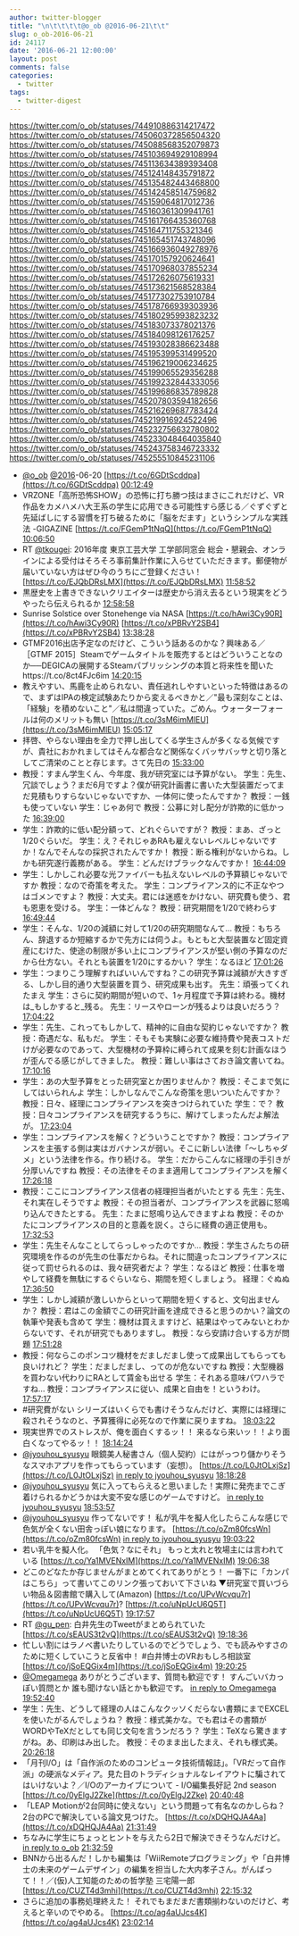 ```yaml
---
author: twitter-blogger
title: "\n\t\t\t\t@o_ob @2016-06-21\t\t"
slug: o_ob-2016-06-21
id: 24117
date: '2016-06-21 12:00:00'
layout: post
comments: false
categories:
  - twitter
tags:
  - twitter-digest
---
```


https://twitter.com/o_ob/statuses/744910886314217472 https://twitter.com/o_ob/statuses/745060372856504320 https://twitter.com/o_ob/statuses/745088568352079873 https://twitter.com/o_ob/statuses/745103694929108994 https://twitter.com/o_ob/statuses/745113634389393408 https://twitter.com/o_ob/statuses/745124148435791872 https://twitter.com/o_ob/statuses/745135482443468800 https://twitter.com/o_ob/statuses/745142458514759682 https://twitter.com/o_ob/statuses/745159064817012736 https://twitter.com/o_ob/statuses/745160361309941761 https://twitter.com/o_ob/statuses/745161766435360768 https://twitter.com/o_ob/statuses/745164711755321346 https://twitter.com/o_ob/statuses/745165451743748096 https://twitter.com/o_ob/statuses/745166936049278976 https://twitter.com/o_ob/statuses/745170157920624641 https://twitter.com/o_ob/statuses/745170968037855234 https://twitter.com/o_ob/statuses/745172626075619331 https://twitter.com/o_ob/statuses/745173621568528384 https://twitter.com/o_ob/statuses/745177302753910784 https://twitter.com/o_ob/statuses/745178766939303936 https://twitter.com/o_ob/statuses/745180295993823232 https://twitter.com/o_ob/statuses/745183073378021376 https://twitter.com/o_ob/statuses/745184098126176257 https://twitter.com/o_ob/statuses/745193028386623488 https://twitter.com/o_ob/statuses/745195399531499520 https://twitter.com/o_ob/statuses/745196219006234625 https://twitter.com/o_ob/statuses/745199065529356288 https://twitter.com/o_ob/statuses/745199232844333056 https://twitter.com/o_ob/statuses/745199686835789828 https://twitter.com/o_ob/statuses/745207803594182656 https://twitter.com/o_ob/statuses/745216269687783424 https://twitter.com/o_ob/statuses/745219916924522496 https://twitter.com/o_ob/statuses/745232756632780802 https://twitter.com/o_ob/statuses/745233048464035840 https://twitter.com/o_ob/statuses/745243758346723332 https://twitter.com/o_ob/statuses/745255510845231106  

*   [@o_ob](https://twitter.com/o_ob) [@2016](https://twitter.com/2016)-06-20 [https://t.co/6GDtScddpa](https://t.co/6GDtScddpa) [00:12:49](https://twitter.com/o_ob/statuses/744910886314217472)
*   VRZONE「高所恐怖SHOW」の恐怖に打ち勝つ技はまさにこれだけど、VR作品をカメハメハ大王系の学生に応用できる可能性すら感じる／ぐずぐずと先延ばしにする習慣を打ち破るために「脳をだます」というシンプルな実践法 -GIGAZINE [https://t.co/FGemP1tNqQ](https://t.co/FGemP1tNqQ) [10:06:50](https://twitter.com/o_ob/statuses/745060372856504320)
*   RT [@tkougei](https://twitter.com/tkougei): 2016年度 東京工芸大学 工学部同窓会 総会・懇親会、オンラインによる受付はそろそろ事前集計作業に入らせていただきます。郵便物が届いていない方はぜひ今のうちにご登録ください！ [https://t.co/EJQbDRsLMX](https://t.co/EJQbDRsLMX) [11:58:52](https://twitter.com/o_ob/statuses/745088568352079873)
*   黒歴史を上書きできないクリエイターは歴史から消え去るという現実をどうやったら伝えられるか [12:58:58](https://twitter.com/o_ob/statuses/745103694929108994)
*   Sunrise Solstice over Stonehenge via NASA [https://t.co/hAwi3Cy90R](https://t.co/hAwi3Cy90R) [https://t.co/xPBRvY2SB4](https://t.co/xPBRvY2SB4) [13:38:28](https://twitter.com/o_ob/statuses/745113634389393408)
*   GTMF2016出店予定なのだけど、こういう話あるのかな？興味ある／［GTMF 2015］Steamでゲームタイトルを販売するとはどういうことなのか──DEGICAの展開するSteamパブリッシングの本質と将来性を聞いたhttps://t.co/8ct4FJc6im [14:20:15](https://twitter.com/o_ob/statuses/745124148435791872)
*   教えやすい、馬鹿を止められない、責任逃れしやすいといった特徴はあるので、まずはIPAの検定試験あたりから変えるべきかと／"最も深刻なことは、「経験」を積めないこと"／私は間違っていた。ごめん。ウォーターフォールは何のメリットも無い [https://t.co/3sM6imMlEU](https://t.co/3sM6imMlEU) [15:05:17](https://twitter.com/o_ob/statuses/745135482443468800)
*   拝啓、やらない理由を全力で押し出してくる学生さんが多くなる気候ですが、貴社におかれましてはそんな都合など関係なくバッサバッサと切り落としてご清栄のことと存じます。さて先日の [15:33:00](https://twitter.com/o_ob/statuses/745142458514759682)
*   教授：すまん学生くん、今年度、我が研究室には予算がない。 学生：先生、冗談でしょう？まだ6月ですよ？僕が研究計画書に書いた大型装置だってまだ見積もりすらないじゃないですか、一体何に使ったんですか？ 教授：一銭も使っていない 学生：じゃあ何で 教授：公募に対し配分が詐欺的に低かった [16:39:00](https://twitter.com/o_ob/statuses/745159064817012736)
*   学生：詐欺的に低い配分額って、どれぐらいですが？ 教授：まあ、ざっと1/20ぐらいだ。 学生：え？それじゃあRAも雇えないレベルじゃないですか！なんでそんなの採択されたんですか！ 教授：断る権利がないからね。しかも研究遂行義務がある。 学生：どんだけブラックなんですか！ [16:44:09](https://twitter.com/o_ob/statuses/745160361309941761)
*   学生：しかしこれ必要な光ファイバーも払えないレベルの予算額じゃないですか 教授：なので奇策を考えた。 学生：コンプライアンス的に不正なやつはゴメンですよ？ 教授：大丈夫。君には迷惑をかけない、研究費も使う、君も恩恵を受ける。 学生：一体どんな？ 教授：研究期間を1/20で終わらす [16:49:44](https://twitter.com/o_ob/statuses/745161766435360768)
*   学生：そんな、1/20の減額に対して1/20の研究期間なんて… 教授：もちろん、辞退するか短縮するかで先方には伺うよ。もともと大型装置など固定資産にむけた、使途の制限が多い上にコンプライアンスが堅い側の予算なのだから仕方ない。それとも装置を1/20にするかい？ 学生：なるほど [17:01:26](https://twitter.com/o_ob/statuses/745164711755321346)
*   学生：つまりこう理解すればいいんですね？この研究予算は減額が大きすぎる、しかし目的通り大型装置を買う、研究成果も出す。 先生：頑張ってくれたまえ 学生：さらに契約期間が短いので、1ヶ月程度で予算は終わる。機材は_もしかすると_残る。 先生：リースやローンが残るよりは良いだろう？ [17:04:22](https://twitter.com/o_ob/statuses/745165451743748096)
*   学生：先生、これってもしかして、精神的に自由な契約じゃないですか？ 教授：奇遇だな、私もだ。 学生：そもそも実験に必要な維持費や発表コストだけが必要なのであって、大型機材の予算枠に縛られて成果を刻む計画なほうが歪んでる感じがしてきました。 教授：難しい事はさておき論文書いてね。 [17:10:16](https://twitter.com/o_ob/statuses/745166936049278976)
*   学生：あの大型予算をとった研究室とか困りませんか？ 教授：そこまで気にしてはいられんよ 学生：しかしなんでこんな奇策を思いついたんですか？ 教授：日々、経理にコンプライアンスを突きつけられていた 学生：で？ 教授：日々コンプライアンスを研究するうちに、解けてしまったんだよ解法が。 [17:23:04](https://twitter.com/o_ob/statuses/745170157920624641)
*   学生：コンプライアンスを解く？どういうことですか？ 教授：コンプライアンスを主張する側は実はガバナンスが弱い。そこに新しい法律「〜しちゃダメ」という法律を作る。作り続ける。 学生：だからこんなに経理の手引きが分厚いんですね 教授：その法律をそのまま適用してコンプライアンスを解く [17:26:18](https://twitter.com/o_ob/statuses/745170968037855234)
*   教授：ここにコンプライアンス信者の経理担当者がいたとする 先生：先生、それ実在しそうですよ 教授：その担当者が、コンプライアンスを武器に怒鳴り込んできたとする。 先生：たまに怒鳴り込んできますよね 教授：そのかたにコンプライアンスの目的と意義を説く。さらに経費の適正使用も。 [17:32:53](https://twitter.com/o_ob/statuses/745172626075619331)
*   学生：先生そんなことしてらっしゃったのですか… 教授：学生さんたちの研究環境を作るのが先生の仕事だからね。それに間違ったコンプライアンスに従って罰せられるのは、我々研究者だよ？ 学生：なるほど 教授：仕事を増やして経費を無駄にするぐらいなら、期間を短くしましょう。 経理：ぐぬぬ [17:36:50](https://twitter.com/o_ob/statuses/745173621568528384)
*   学生：しかし減額が激しいからといって期間を短くすると、文句出ませんか？ 教授：君はこの金額でこの研究計画を達成できると思うのかい？論文の執筆や発表も含めて 学生：機材は買えますけど、結果はやってみないとわからないです、それが研究でもありますし。 教授：なら安請け合いする方が問題 [17:51:28](https://twitter.com/o_ob/statuses/745177302753910784)
*   教授：何ならこのポンコツ機材をだましだまし使って成果出してもらっても良いけれど？ 学生：だましだまし、ってのが危ないですね 教授：大型機器を買わない代わりにRAとして賃金も出せる 学生：それある意味パワハラですね… 教授：コンプライアンスに従い、成果と自由を！というわけ。 [17:57:17](https://twitter.com/o_ob/statuses/745178766939303936)
*   #研究費がない シリーズはいくらでも書けそうなんだけど、実際には経理に殺されそうなのと、予算獲得に必死なので作業に戻りますね。 [18:03:22](https://twitter.com/o_ob/statuses/745180295993823232)
*   現実世界でのストレスが、俺を面白くするッ！！ 来るなら来いッ！！より面白くなってやるッ！！ [18:14:24](https://twitter.com/o_ob/statuses/745183073378021376)
*   [@jyouhou_syusyu](https://twitter.com/jyouhou_syusyu) 眼鏡美人秘書さん（個人契約）にはがっつり儲かりそうなスマホアプリを作ってもらっています（妄想）。 [https://t.co/L0JtOLxjSz](https://t.co/L0JtOLxjSz) [in reply to jyouhou_syusyu](https://twitter.com/jyouhou_syusyu/statuses/745160262311780353) [18:18:28](https://twitter.com/o_ob/statuses/745184098126176257)
*   [@jyouhou_syusyu](https://twitter.com/jyouhou_syusyu) 気に入ってもらえると思いました！実際に発売までこぎ着けられるかどうかは大変不安な感じのゲームですけど。 [in reply to jyouhou_syusyu](https://twitter.com/jyouhou_syusyu/statuses/745192730326761472) [18:53:57](https://twitter.com/o_ob/statuses/745193028386623488)
*   [@jyouhou_syusyu](https://twitter.com/jyouhou_syusyu) 作ってないです！ 私が乳牛を擬人化したらこんな感じで色気が全くない田舎っぽい娘になります。 [https://t.co/oZm80fcsWn](https://t.co/oZm80fcsWn) [in reply to jyouhou_syusyu](https://twitter.com/jyouhou_syusyu/statuses/745193188663558144) [19:03:22](https://twitter.com/o_ob/statuses/745195399531499520)
*   若い乳牛を擬人化。 「色気？なにそれ」 もっと太れと牧場主には言われている [https://t.co/Ya1MVENxIM](https://t.co/Ya1MVENxIM) [19:06:38](https://twitter.com/o_ob/statuses/745196219006234625)
*   どこのどなたか存じませんがまとめてくれてありがとう！ 一番下に「カンパはこちら」って書いてこのリンク張っておいて下さいね ▼研究室で買いづらい物品＆図書館で購入して(Amazon) [https://t.co/UPvWcvqu7r](https://t.co/UPvWcvqu7r)? [https://t.co/uNpUcU6Q5T](https://t.co/uNpUcU6Q5T) [19:17:57](https://twitter.com/o_ob/statuses/745199065529356288)
*   RT [@gu_pen](https://twitter.com/gu_pen): 白井先生のTweetがまとめられていた [https://t.co/sEAUS3t2vQ](https://t.co/sEAUS3t2vQ) [19:18:36](https://twitter.com/o_ob/statuses/745199232844333056)
*   忙しい割にはラノベ書いたりしているのでどうでしょう、でも読みやすさのために短くしていこうと反省中！ #白井博士のVRおもしろ相談室 [https://t.co/jSoEQGix4m](https://t.co/jSoEQGix4m) [19:20:25](https://twitter.com/o_ob/statuses/745199686835789828)
*   [@Omegamega](https://twitter.com/Omegamega) ありがとうございます、質問も歓迎です！ すんごいバカっぽい質問とか 誰も聞けない話とかも歓迎です。 [in reply to Omegamega](https://twitter.com/Omegamega/statuses/745203949913833472) [19:52:40](https://twitter.com/o_ob/statuses/745207803594182656)
*   学生：先生、どうして経理の人はこんなクッソくだらない書類にまでEXCELを使いたがるんでしょうね？ 教授：様式美かな。でも君はその書類がWORDやTeXだとしても同じ文句を言うンだろう？ 学生：TeXなら驚きますがね。あ、印刷はみ出した。 教授：そのまま出したまえ、それも様式美。 [20:26:18](https://twitter.com/o_ob/statuses/745216269687783424)
*   「月刊I/O」は「自作派のためのコンピュータ技術情報誌」。「VRだって自作派」の硬派なメディア。見た目のトラディショナルなレイアウトに騙されてはいけないよ？／I/Oのアーカイブについて - I/O編集長好記 2nd season [https://t.co/0yElgJ2Zke](https://t.co/0yElgJ2Zke) [20:40:48](https://twitter.com/o_ob/statuses/745219916924522496)
*   「LEAP Motionが2台同時に使えない」という問題って有名なのかしらね？ 2台のPCで解決している論文見つけた。 [https://t.co/xDQHQJA4Aa](https://t.co/xDQHQJA4Aa) [21:31:49](https://twitter.com/o_ob/statuses/745232756632780802)
*   ちなみに学生にちょっとヒントを与えたら2日で解決できそうなんだけど。 [in reply to o_ob](https://twitter.com/o_ob/statuses/745232756632780802) [21:32:59](https://twitter.com/o_ob/statuses/745233048464035840)
*   BNNから出るんだ！しかも編集は「WiiRemoteプログラミング」や「白井博士の未来のゲームデザイン」の編集を担当した大内孝子さん。がんばって！！／(仮)人工知能のための哲学塾 三宅陽一郎 [https://t.co/CUZT4d3mhi](https://t.co/CUZT4d3mhi) [22:15:32](https://twitter.com/o_ob/statuses/745243758346723332)
*   さらに追加の事務処理終えた！ それでもまだまだ書類揃わないのだけど、考えると辛いのでやめる。 [https://t.co/ag4aUJcs4K](https://t.co/ag4aUJcs4K) [23:02:14](https://twitter.com/o_ob/statuses/745255510845231106)